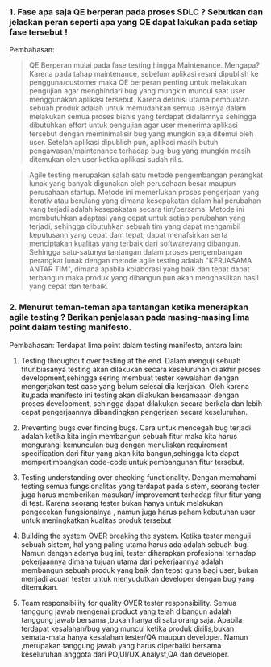 ### 1. Fase apa saja QE berperan pada proses SDLC ? Sebutkan dan jelaskan peran seperti apa yang QE dapat lakukan pada setiap fase tersebut !
Pembahasan: 
> 	QE Berperan mulai pada fase testing hingga Maintenance. Mengapa? Karena pada tahap maintenance, sebelum aplikasi resmi dipublish ke pengguna/customer maka QE berperan penting untuk melakukan pengujian agar menghindari bug yang mungkin muncul saat user menggunakan aplikasi tersebut. Karena definisi utama pembuatan sebuah produk adalah untuk memudahkan semua usernya dalam melakukan semua proses bisnis yang terdapat didalamnya sehingga dibutuhkan effort untuk pengujian agar user menerima aplikasi tersebut dengan meminimalisir bug yang mungkin saja ditemui oleh user. Setelah aplikasi dipublish pun, aplikasi masih butuh pengawasan/maintenance terhadap bug-bug yang mungkin masih ditemukan oleh user ketika aplikasi sudah rilis.

>	Agile testing merupakan salah satu metode pengembangan perangkat lunak yang banyak digunakan oleh perusahaan besar maupun perusahaan startup. Metode ini memerlukan proses pengerjaan yang iterativ atau berulang yang dimana kesepakatan dalam hal perubahan yang terjadi adalah kesepakatan secara tim/bersama. Metode ini membutuhkan adaptasi yang cepat untuk setiap perubahan yang terjadi, sehingga dibutuhkan sebuah tim yang dapat mengambil keputusann yang cepat dam tepat, dapat menafsirkan serta menciptakan kualitas yang terbaik dari softwareyang dibangun. Sehingga satu-satunya tantangan dalam proses pengembangan perangkat lunak dengan metode agile testing adalah "KERJASAMA ANTAR TIM", dimana apabila kolaborasi yang baik dan tepat dapat terbangun maka produk yang dibangun pun akan menghasilkan hasil yang cepat dan terbaik.

### 2. Menurut teman-teman apa tantangan ketika menerapkan agile testing ? Berikan penjelasan pada masing-masing lima point dalam testing manifesto. 
Pembahasan: 
Terdapat lima point dalam testing manifesto, antara lain:
1.	Testing throughout over testing at the end. 
Dalam menguji sebuah fitur,biasanya testing akan dilakukan secara keseluruhan di akhir proses development,sehingga sering membuat tester kewalahan dengan mengerjakan test case yang belum selesai dia kerjakan. Oleh karena itu,pada manifesto ini testing akan dilakukan bersamaaan dengan proses development, sehingga dapat dilakukan secara berkala dan lebih cepat pengerjaannya dibandingkan pengerjaan secara keseluruhan.

2.	Preventing bugs over finding bugs. 
Cara untuk mencegah bug terjadi adalah ketika kita ingin membangun sebuah fitur maka kita harus mengurangi kemunculan bug dengan menuliskan requirement specification dari fitur yang akan kita bangun,sehingga kita dapat mempertimbangkan code-code untuk pembangunan fitur tersebut.

3.	Testing understanding over checking functionality. 
Dengan memahami testing semua fungsionalitas yang terdapat pada sistem, seorang tester juga harus memberikan masukan/ improvement terhadap fitur fitur yang di test. Karena seorang tester bukan hanya untuk melakukan pengecekan fungsionalnya , namun juga harus paham kebutuhan user untuk meningkatkan kualitas produk tersebut

4.	Building the system OVER breaking the system. 
Ketika tester menguji sebuah sistem, hal yang paling utama harus ada adalah sebuah bug. Namun dengan adanya bug ini, tester diharapkan profesional terhadap pekerjaannya dimana tujuan utama dari pekerjaannya adalah membangun sebuah produk yang baik dan tepat guna bagi user, bukan menjadi acuan tester untuk menyudutkan developer dengan bug yang ditemukan.

5.	Team responsibility for quality OVER tester responsibility. 
Semua tanggung jawab mengenai product yang telah dibangun adalah tanggung jawab bersama ,bukan hanya di satu orang saja. Apabila terdapat kesalahan/bug yang muncul ketika produk dirilis,bukan semata-mata hanya kesalahan tester/QA maupun developer. Namun ,merupakan tanggung jawab yang harus diperbaiki bersama keseluruhan anggota dari PO,UI/UX,Analyst,QA dan developer.

